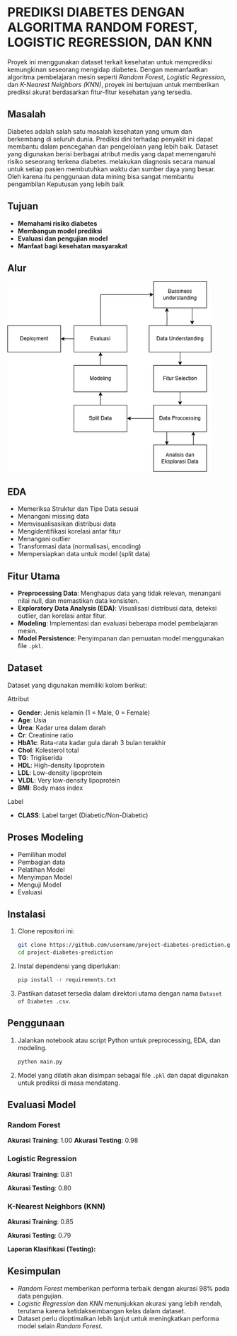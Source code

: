# PREDIKSI DIABETES DENGAN ALGORITMA RANDOM FOREST, LOGISTIC REGRESSION, DAN KNN


Proyek ini menggunakan dataset terkait kesehatan untuk memprediksi kemungkinan seseorang mengidap diabetes. Dengan memanfaatkan algoritma pembelajaran mesin seperti *Random Forest*, *Logistic Regression*, dan *K-Nearest Neighbors (KNN)*, proyek ini bertujuan untuk memberikan prediksi akurat berdasarkan fitur-fitur kesehatan yang tersedia.

## Masalah
Diabetes adalah salah satu masalah kesehatan yang umum dan berkembang di seluruh dunia. Prediksi dini terhadap penyakit ini dapat membantu dalam pencegahan dan pengelolaan yang lebih baik. Dataset yang digunakan berisi berbagai atribut medis yang dapat memengaruhi risiko seseorang terkena diabetes. melakukan diagnosis secara manual untuk setiap pasien membutuhkan waktu dan sumber daya yang besar. Oleh karena itu penggunaan data mining bisa sangat membantu pengambilan Keputusan yang lebih baik

## Tujuan
- **Memahami risiko diabetes**
- **Membangun model prediksi**
- **Evaluasi dan pengujian model**
- **Manfaat bagi kesehatan masyarakat**

## Alur
![Model Performance](diagram_DM.png)


## EDA
-	Memeriksa Struktur dan Tipe Data sesuai
-	Menangani missing data
-	Memvisualisasikan distribusi data
-	Mengidentifikasi korelasi antar fitur
-	Menangani outlier
-	Transformasi data (normalisasi, encoding)
-	Mempersiapkan data untuk model (split data)


## Fitur Utama

- **Preprocessing Data**: Menghapus data yang tidak relevan, menangani nilai null, dan memastikan data konsisten.
- **Exploratory Data Analysis (EDA)**: Visualisasi distribusi data, deteksi outlier, dan korelasi antar fitur.
- **Modeling**: Implementasi dan evaluasi beberapa model pembelajaran mesin.
- **Model Persistence**: Penyimpanan dan pemuatan model menggunakan file `.pkl`.

## Dataset

Dataset yang digunakan memiliki kolom berikut:

Attribut
- **Gender**: Jenis kelamin (1 = Male, 0 = Female)
- **Age**: Usia
- **Urea**: Kadar urea dalam darah
- **Cr**: Creatinine ratio
- **HbA1c**: Rata-rata kadar gula darah 3 bulan terakhir
- **Chol**: Kolesterol total
- **TG**: Trigliserida
- **HDL**: High-density lipoprotein
- **LDL**: Low-density lipoprotein
- **VLDL**: Very low-density lipoprotein
- **BMI**: Body mass index

Label
- **CLASS**: Label target (Diabetic/Non-Diabetic)


## Proses Modeling
-	Pemilihan model
-	Pembagian data
-	Pelatihan Model
-	Menyimpan Model
-	Menguji Model
-	Evaluasi

## Instalasi

1. Clone repositori ini:

   ```bash
   git clone https://github.com/username/project-diabetes-prediction.git
   cd project-diabetes-prediction
   ```

2. Instal dependensi yang diperlukan:

   ```bash
   pip install -r requirements.txt
   ```

3. Pastikan dataset tersedia dalam direktori utama dengan nama `Dataset of Diabetes .csv`.

## Penggunaan

1. Jalankan notebook atau script Python untuk preprocessing, EDA, dan modeling.

   ```bash
   python main.py
   ```

2. Model yang dilatih akan disimpan sebagai file `.pkl` dan dapat digunakan untuk prediksi di masa mendatang.

## Evaluasi Model

### Random Forest

**Akurasi Training**: 1.00
**Akurasi Testing**: 0.98


### Logistic Regression

**Akurasi Training**: 0.81

**Akurasi Testing**: 0.80



### K-Nearest Neighbors (KNN)

**Akurasi Training**: 0.85

**Akurasi Testing**: 0.79

**Laporan Klasifikasi (Testing):**


## Kesimpulan

- *Random Forest* memberikan performa terbaik dengan akurasi 98% pada data pengujian.
- *Logistic Regression* dan *KNN* menunjukkan akurasi yang lebih rendah, terutama karena ketidakseimbangan kelas dalam dataset.
- Dataset perlu dioptimalkan lebih lanjut untuk meningkatkan performa model selain *Random Forest*.

